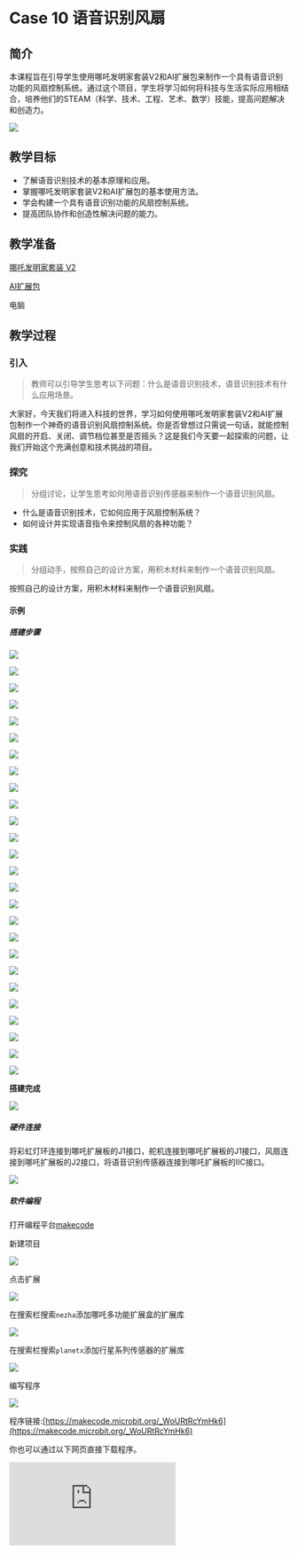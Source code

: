 ﻿---
sidebar_position: 11
---

# Case 10 语音识别风扇


## 简介

本课程旨在引导学生使用哪吒发明家套装V2和AI扩展包来制作一个具有语音识别功能的风扇控制系统。通过这个项目，学生将学习如何将科技与生活实际应用相结合，培养他们的STEAM（科学、技术、工程、艺术、数学）技能，提高问题解决和创造力。

![](https://wiki-media-ef.oss-cn-hongkong.aliyuncs.com/docs/microbit/building-blocks/nezha-inventors-kit-v2/ai-accessories-pack/images/ai-accessories-pack-case-10-01.png)

## 教学目标

- 了解语音识别技术的基本原理和应用。
- 掌握哪吒发明家套装V2和AI扩展包的基本使用方法。
- 学会构建一个具有语音识别功能的风扇控制系统。
- 提高团队协作和创造性解决问题的能力。

## 教学准备

[哪吒发明家套装 V2](https://www.elecfreaks.com/nezha-inventor-s-kit-v2-for-micro-bit.html)

[AI扩展包](https://www.elecfreaks.com/nezha-inventor-s-kit-v2-for-micro-bit.html)

电脑

## 教学过程

### 引入

>教师可以引导学生思考以下问题：什么是语音识别技术，语音识别技术有什么应用场景。

大家好，今天我们将进入科技的世界，学习如何使用哪吒发明家套装V2和AI扩展包制作一个神奇的语音识别风扇控制系统。你是否曾想过只需说一句话，就能控制风扇的开启、关闭、调节档位甚至是否摇头？这是我们今天要一起探索的问题，让我们开始这个充满创意和技术挑战的项目。

### 探究

>分组讨论，让学生思考如何用语音识别传感器来制作一个语音识别风扇。

- 什么是语音识别技术，它如何应用于风扇控制系统？
- 如何设计并实现语音指令来控制风扇的各种功能？

### 实践

>分组动手，按照自己的设计方案，用积木材料来制作一个语音识别风扇。

按照自己的设计方案，用积木材料来制作一个语音识别风扇。

#### 示例

##### 搭建步骤

![](https://wiki-media-ef.oss-cn-hongkong.aliyuncs.com/docs/microbit/building-blocks/nezha-inventors-kit-v2/ai-accessories-pack/images/ai-accessories-pack-step-10-01.png)

![](https://wiki-media-ef.oss-cn-hongkong.aliyuncs.com/docs/microbit/building-blocks/nezha-inventors-kit-v2/ai-accessories-pack/images/ai-accessories-pack-step-10-02.png)

![](https://wiki-media-ef.oss-cn-hongkong.aliyuncs.com/docs/microbit/building-blocks/nezha-inventors-kit-v2/ai-accessories-pack/images/ai-accessories-pack-step-10-03.png)

![](https://wiki-media-ef.oss-cn-hongkong.aliyuncs.com/docs/microbit/building-blocks/nezha-inventors-kit-v2/ai-accessories-pack/images/ai-accessories-pack-step-10-04.png)

![](https://wiki-media-ef.oss-cn-hongkong.aliyuncs.com/docs/microbit/building-blocks/nezha-inventors-kit-v2/ai-accessories-pack/images/ai-accessories-pack-step-10-05.png)

![](https://wiki-media-ef.oss-cn-hongkong.aliyuncs.com/docs/microbit/building-blocks/nezha-inventors-kit-v2/ai-accessories-pack/images/ai-accessories-pack-step-10-06.png)

![](https://wiki-media-ef.oss-cn-hongkong.aliyuncs.com/docs/microbit/building-blocks/nezha-inventors-kit-v2/ai-accessories-pack/images/ai-accessories-pack-step-10-07.png)

![](https://wiki-media-ef.oss-cn-hongkong.aliyuncs.com/docs/microbit/building-blocks/nezha-inventors-kit-v2/ai-accessories-pack/images/ai-accessories-pack-step-10-08.png)

![](https://wiki-media-ef.oss-cn-hongkong.aliyuncs.com/docs/microbit/building-blocks/nezha-inventors-kit-v2/ai-accessories-pack/images/ai-accessories-pack-step-10-09.png)

![](https://wiki-media-ef.oss-cn-hongkong.aliyuncs.com/docs/microbit/building-blocks/nezha-inventors-kit-v2/ai-accessories-pack/images/ai-accessories-pack-step-10-10.png)

![](https://wiki-media-ef.oss-cn-hongkong.aliyuncs.com/docs/microbit/building-blocks/nezha-inventors-kit-v2/ai-accessories-pack/images/ai-accessories-pack-step-10-11.png)

![](https://wiki-media-ef.oss-cn-hongkong.aliyuncs.com/docs/microbit/building-blocks/nezha-inventors-kit-v2/ai-accessories-pack/images/ai-accessories-pack-step-10-12.png)

![](https://wiki-media-ef.oss-cn-hongkong.aliyuncs.com/docs/microbit/building-blocks/nezha-inventors-kit-v2/ai-accessories-pack/images/ai-accessories-pack-step-10-13.png)

![](https://wiki-media-ef.oss-cn-hongkong.aliyuncs.com/docs/microbit/building-blocks/nezha-inventors-kit-v2/ai-accessories-pack/images/ai-accessories-pack-step-10-14.png)

![](https://wiki-media-ef.oss-cn-hongkong.aliyuncs.com/docs/microbit/building-blocks/nezha-inventors-kit-v2/ai-accessories-pack/images/ai-accessories-pack-step-10-15.png)

![](https://wiki-media-ef.oss-cn-hongkong.aliyuncs.com/docs/microbit/building-blocks/nezha-inventors-kit-v2/ai-accessories-pack/images/ai-accessories-pack-step-10-16.png)

![](https://wiki-media-ef.oss-cn-hongkong.aliyuncs.com/docs/microbit/building-blocks/nezha-inventors-kit-v2/ai-accessories-pack/images/ai-accessories-pack-step-10-17.png)

![](https://wiki-media-ef.oss-cn-hongkong.aliyuncs.com/docs/microbit/building-blocks/nezha-inventors-kit-v2/ai-accessories-pack/images/ai-accessories-pack-step-10-18.png)

![](https://wiki-media-ef.oss-cn-hongkong.aliyuncs.com/docs/microbit/building-blocks/nezha-inventors-kit-v2/ai-accessories-pack/images/ai-accessories-pack-step-10-19.png)

![](https://wiki-media-ef.oss-cn-hongkong.aliyuncs.com/docs/microbit/building-blocks/nezha-inventors-kit-v2/ai-accessories-pack/images/ai-accessories-pack-step-10-20.png)

![](https://wiki-media-ef.oss-cn-hongkong.aliyuncs.com/docs/microbit/building-blocks/nezha-inventors-kit-v2/ai-accessories-pack/images/ai-accessories-pack-step-10-21.png)

![](https://wiki-media-ef.oss-cn-hongkong.aliyuncs.com/docs/microbit/building-blocks/nezha-inventors-kit-v2/ai-accessories-pack/images/ai-accessories-pack-step-10-22.png)

![](https://wiki-media-ef.oss-cn-hongkong.aliyuncs.com/docs/microbit/building-blocks/nezha-inventors-kit-v2/ai-accessories-pack/images/ai-accessories-pack-step-10-23.png)

![](https://wiki-media-ef.oss-cn-hongkong.aliyuncs.com/docs/microbit/building-blocks/nezha-inventors-kit-v2/ai-accessories-pack/images/ai-accessories-pack-step-10-24.png)

![](https://wiki-media-ef.oss-cn-hongkong.aliyuncs.com/docs/microbit/building-blocks/nezha-inventors-kit-v2/ai-accessories-pack/images/ai-accessories-pack-step-10-25.png)

![](https://wiki-media-ef.oss-cn-hongkong.aliyuncs.com/docs/microbit/building-blocks/nezha-inventors-kit-v2/ai-accessories-pack/images/ai-accessories-pack-step-10-26.png)



**搭建完成**

![](https://wiki-media-ef.oss-cn-hongkong.aliyuncs.com/docs/microbit/building-blocks/nezha-inventors-kit-v2/ai-accessories-pack/images/ai-accessories-pack-case-01-01.png)

##### 硬件连接

将彩虹灯环连接到哪吒扩展板的J1接口，舵机连接到哪吒扩展板的J1接口，风扇连接到哪吒扩展板的J2接口，将语音识别传感器连接到哪吒扩展板的IIC接口。

 ![](https://wiki-media-ef.oss-cn-hongkong.aliyuncs.com/docs/microbit/building-blocks/nezha-inventors-kit-v2/ai-accessories-pack/images/ai-accessories-pack-case-10-02.png)

##### 软件编程

打开编程平台[makecode](https://makecode.microbit.org/#)

新建项目

![](https://wiki-media-ef.oss-cn-hongkong.aliyuncs.com/docs/microbit/building-blocks/nezha-inventors-kit-v2/ai-accessories-pack/images/ai-accessories-pack-case-01-03.png)

点击扩展

![](https://wiki-media-ef.oss-cn-hongkong.aliyuncs.com/docs/microbit/building-blocks/nezha-inventors-kit-v2/ai-accessories-pack/images/ai-accessories-pack-case-01-04.png)

在搜索栏搜索`nezha`添加哪吒多功能扩展盒的扩展库

![](https://wiki-media-ef.oss-cn-hongkong.aliyuncs.com/docs/microbit/building-blocks/nezha-inventors-kit-v2/ai-accessories-pack/images/ai-accessories-pack-case-01-06.png)

在搜索栏搜索`planetx`添加行星系列传感器的扩展库

![](https://wiki-media-ef.oss-cn-hongkong.aliyuncs.com/docs/microbit/building-blocks/nezha-inventors-kit-v2/ai-accessories-pack/images/ai-accessories-pack-case-01-07.png)

编写程序

![](https://wiki-media-ef.oss-cn-hongkong.aliyuncs.com/docs/microbit/building-blocks/nezha-inventors-kit-v2/ai-accessories-pack/images/ai-accessories-pack-case-10-08.png)


程序链接:[https://makecode.microbit.org/_WoURtRcYmHk6](https://makecode.microbit.org/_WoURtRcYmHk6)

你也可以通过以下网页直接下载程序。

<div
    style={{
        position: 'relative',
        paddingBottom: '60%',
        overflow: 'hidden',
    }}
>
    <iframe
        src="https://makecode.microbit.org/_WoURtRcYmHk6"
        frameborder="0"
        sandbox="allow-popups allow-forms allow-scripts allow-same-origin"
        style={{
            position: 'absolute',
            width: '100%',
            height: '100%',
        }}
    />
</div>


### 团队合作与展示

学生分成小组，共同完成案例的制作和程序编写。

鼓励学生之间相互合作、交流和分享经验。

每个小组有机会向其他小组展示他们制作的案例。

#### 示例案例效果

通过语音即可控制风扇的开启、关闭、档位、是否摇头等功能。

![](https://wiki-media-ef.oss-cn-hongkong.aliyuncs.com/docs/microbit/building-blocks/nezha-inventors-kit-v2/ai-accessories-pack/images/ai-accessories-pack-case-10.gif)

### 反思

>分组分享，让每组的学生分享自己的制作过程和心得，总结自己遇到的问题和解决办法，评价自己的优点和不足。

### 扩展知识

*** 语音识别技术的基本原理 ***

语音识别技术，也被称为自动语音识别（Automatic Speech Recognition，ASR），是一种用于将人类语音转换为文本或命令的技术。其原理涉及多个步骤和复杂的模型，以下是语音识别技术的基本原理：

音频输入：语音识别系统首先接收到来自麦克风或音频文件的声音信号。这个信号是连续的模拟波形。

预处理：在分析语音之前，通常需要进行预处理。这包括去噪，降低背景噪音的影响，以及进行语音信号的分帧，将连续的声音信号分割成短时间段的帧。

特征提取：从每个音频帧中提取特征。常用的特征包括梅尔频率倒谱系数（MFCC）和声学特征。这些特征表示声音的频率、能量和声学特性。

声学模型：使用声学模型来匹配音频特征与语音单位（音素）之间的关系。声学模型通常基于深度学习技术，如循环神经网络（RNN）或卷积神经网络（CNN），以学习音频特征与文本之间的映射关系。

语言模型：在语音转文本的过程中，语言模型考虑了词汇、语法和语境，以确定哪些词可能在特定上下文中出现。这有助于提高识别的准确性，特别是在有歧义的情况下。

解码器：解码器使用声学模型和语言模型，以及音频特征序列，来生成最可能的文本序列。这个过程被称为声学解码。

后处理：生成的文本可能包含错误，因此通常需要进行后处理，例如纠错和语法校正，以提高识别结果的质量。

输出结果：最终，语音识别系统输出识别出的文本或指令，以供应用程序或系统使用。

总的来说，语音识别技术基于声音特征的提取和深度学习模型的应用，通过模式匹配和语言模型来将声音转化为文本。这种技术在自然语言处理、智能助手、语音控制系统、语音翻译等领域具有广泛的应用。
